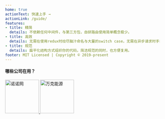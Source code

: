```yaml
---
home: true
actionText: 快速上手 →
actionLink: /guide/
features:
- title: 精简
  details: 不依赖任何中间件，与第三方包，自研路由使用简单概念极少。
- title: 高效
  details: 无需在使用redux时绞尽脑汁命名与大量的switch case，无需在异步请求时手动控制loading状态。
- title: 规范
  details: 扁平化结构方式组织你的代码，简洁规范的同时，也方便复用。
footer: MIT Licensed | Copyright © 2019-present
---
```


#### 哪些公司在用？
<a href="https://www.jss.com.cn/" target="_blank" class="logo">
  <img src="/images/logos/nuonuo.png" alt="诺诺网" width="110" />
</a>
<a href="http://www.wankeauto.com/" target="_blank" class="logo">
  <img src="/images/logos/wanke.png" alt="万克能源" width="110" />
</a>